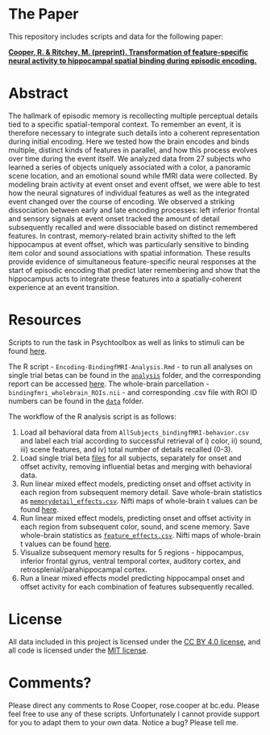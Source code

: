 # The Paper
This repository includes scripts and data for the following paper:

[**Cooper, R. & Ritchey, M. (preprint). Transformation of feature-specific neural activity to hippocampal spatial binding during episodic encoding.**]()

# Abstract
The hallmark of episodic memory is recollecting multiple perceptual details tied to a specific spatial-temporal context. To remember an event, it is therefore necessary to integrate such details into a coherent representation during initial encoding. Here we tested how the brain encodes and binds multiple, distinct kinds of features in parallel, and how this process evolves over time during the event itself. We analyzed data from 27 subjects who learned a series of objects uniquely associated with a color, a panoramic scene location, and an emotional sound while fMRI data were collected. By modeling brain activity at event onset and event offset, we were able to test how the neural signatures of individual features as well as the integrated event changed over the course of encoding. We observed a striking dissociation between early and late encoding processes: left inferior frontal and sensory signals at event onset tracked the amount of detail subsequently recalled and were dissociable based on distinct remembered features. In contrast, memory-related brain activity shifted to the left hippocampus at event offset, which was particularly sensitive to binding item color and sound associations with spatial information. These results provide evidence of simultaneous feature-specific neural responses at the start of episodic encoding that predict later remembering and show that the hippocampus acts to integrate these features into a spatially-coherent experience at an event transition.

# Resources
Scripts to run the task in Psychtoolbox as well as links to stimuli can be found [here](https://github.com/memobc/paper-orbitfmri).

The R script - `Encoding-BindingfMRI-Analysis.Rmd` - to run all analyses on single trial betas can be found in the [`analysis`](https://github.com/memobc/paper-bindingfmri/tree/master/analysis) folder, and the corresponding report can be accessed [here](http://www.thememolab.org/paper-orbitfmri/reports/Encoding-BindingfMRI-Analysis.nb.html). The whole-brain parcellation - `bindingfmri_wholebrain_ROIs.nii` - and corresponding .csv file with ROI ID numbers can be found in the [`data`](https://github.com/memobc/paper-bindingfmri/tree/master/data) folder.

The workflow of the R analysis script is as follows:

1. Load all behavioral data from `AllSubjects_bindingfMRI-behavior.csv` and label each trial according to successful retrieval of i) color, ii) sound, iii) scene features, and iv) total number of details recalled (0-3).
2. Load single trial beta [files](https://github.com/memobc/paper-bindingfmri/tree/master/data/single-trial-betas) for all subjects, separately for onset and offset activity, removing influential betas and merging with behavioral data. 
3. Run linear mixed effect models, predicting onset and offset activity in each region from subsequent memory detail. Save whole-brain statistics as [`memorydetail_effects.csv`](https://github.com/memobc/paper-bindingfmri/tree/master/analysis/wholebrain-csv-results). Nifti maps of whole-brain t values can be found [here](https://github.com/memobc/paper-bindingfmri/tree/master/analysis/wholebrain-t-maps).
4. Run linear mixed effect models, predicting onset and offset activity in each region from subsequent color, sound, and scene memory. Save whole-brain statistics as [`feature_effects.csv`](https://github.com/memobc/paper-bindingfmri/tree/master/analysis/wholebrain-csv-results). Nifti maps of whole-brain t values can be found [here](https://github.com/memobc/paper-bindingfmri/tree/master/analysis/wholebrain-t-maps).
5. Visualize subsequent memory results for 5 regions - hippocampus, inferior frontal gyrus, ventral temporal cortex, auditory cortex, and retrosplenial/parahippocampal cortex. 
6. Run a linear mixed effects model predicting hippocampal onset and offset activity for each combination of features subsequently recalled.

# License

All data included in this project is licensed under the [CC BY 4.0 license](https://creativecommons.org/licenses/by/4.0/), and all code is licensed under the [MIT license](https://github.com/memobc/paper-orbitencoding/blob/master/LICENSE).

# Comments?

Please direct any comments to Rose Cooper, rose.cooper at bc.edu. Please feel free to use any of these scripts. Unfortunately I cannot provide support for you to adapt them to your own data. Notice a bug? Please tell me.
